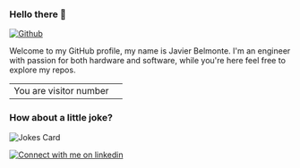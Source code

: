 ### Hello there 👋 

[![Github](https://img.shields.io/github/followers/javierb07?label=Follow&style=social)](https://github.com/javierb07)

Welcome to my GitHub profile, my name is Javier Belmonte. I'm an engineer with passion for both hardware and software, while you're here feel free to explore my repos.


<table>
  <tr>
    <td>You are visitor number</td>
    <td><img src="https://profile-counter.glitch.me/javierb07/count.svg" alt="" /></td>
  </tr>
</table>

### How about a little joke?

![Jokes Card](https://readme-jokes.vercel.app/api?theme=merko)

<a href="https://www.linkedin.com/in/javier-alejandro-belmonte">
  <img src="https://img.shields.io/badge/LinkedIn-3572A5?style=for-the-badge&logo=linkedin&logoColor=white" alt="Connect with me on linkedin" >
</a>
